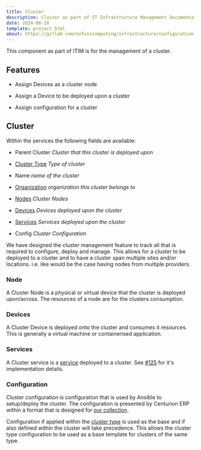 ```yaml
---
title: Cluster
description: Cluster as part of IT Infrastructure Management Documentation for Centurion ERP by No Fuss Computing
date: 2024-08-18
template: project.html
about: https://gitlab.com/nofusscomputing/infrastructure/configuration-management/centurion_erp
---
```


This component as part of ITIM is for the management of a cluster.


## Features

- Assign Devices as a cluster node

- Assign a Device to be deployed upon a cluster

- Assign configuration for a cluster


## Cluster

Within the services the following fields are available:

- Parent Cluster _Cluster that this cluster is deployed upon_

- [Cluster Type](./clustertype.md) _Type of cluster_

- Name _name of the cluster_

- [Organization](../access/organization.md) _organization this cluster belongs to_

- [Nodes](../itam/device.md) _Cluster Nodes_

- [Devices](../itam/device.md) _Devices deployed upon the cluster_

- [Services](./service.md) _Services deployed upon the cluster_

- Config _Cluster Configuration_

We have designed the cluster management feature to track all that is required to configure, deploy and manage. This allows for a cluster to be deployed to a cluster and to have a cluster span multiple sites and/or locations. i.e. like would be the case having nodes from multiple providers.


### Node

A Cluster Node is a physical or virtual device that the cluster is deployed upon/across. The resources of a node are for the clusters consumption.


### Devices

A Cluster Device is deployed onto the cluster and consumes it resources. This is generally a virtual machine or containerised application.


### Services

A Cluster service is a [service](./service.md) deployed to a cluster. See [#125](https://github.com/nofusscomputing/centurion_erp/issues/125) for it's implementation details.


### Configuration

Cluster configuration is configuration that is used by Ansible to setup/deploy the cluster. The configuration is presented by Centurion ERP within a format that is designed for [our collection](../../../ansible/collections/centurion/index.md).

Configuration if applied within the [cluster type](./clustertype.md#configuration) is used as the base and if also defined within the cluster will take precedence. This allows the cluster type configuration to be used as a base template for clusters of the same type.
